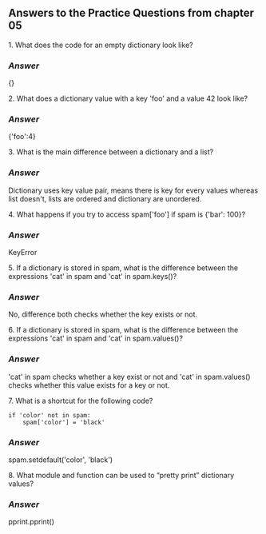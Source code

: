 <h2>Answers to the Practice Questions from chapter 05</h2>

<p>1. What does the code for an empty dictionary look like?</p>
<h3><i>Answer</i></h3>
<p>{}</p>


<p>2. What does a dictionary value with a key 'foo' and a value 42 look like?</p>
<h3><i>Answer</i></h3>
<p>{'foo':4}</p>


<p>3. What is the main difference between a dictionary and a list?</p>
<h3><i>Answer</i></h3>
<p>Dictionary uses key value pair, means there is key for every values whereas list doesn't, lists are ordered and dictionary are unordered.</p>


<p>4. What happens if you try to access spam['foo'] if spam is {'bar': 100}?</p>
<h3><i>Answer</i></h3>
<p>KeyError</p>


<p>5. If a dictionary is stored in spam, what is the difference between the expressions 'cat' in spam and 'cat' in spam.keys()?</p>
<h3><i>Answer</i></h3>
<p>No, difference both checks whether the key exists or not.</p>


<p>6. If a dictionary is stored in spam, what is the difference between the expressions 'cat' in spam and 'cat' in spam.values()?</p>
<h3><i>Answer</i></h3>
<p>'cat' in spam checks whether a key exist or not and 'cat' in spam.values() checks whether this value exists for a key or not.</p>


<p>7. What is a shortcut for the following code?</p>

```
if 'color' not in spam:
    spam['color'] = 'black'
```

<h3><i>Answer</i></h3>
<p>spam.setdefault('color', 'black')</p>


<p>8. What module and function can be used to “pretty print” dictionary values?</p>
<h3><i>Answer</i></h3>
<p>pprint.pprint()</p>
